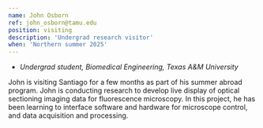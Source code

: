 ```yaml
---
name: John Osborn
ref: john_osborn@tamu.edu
position: visiting
description: 'Undergrad research visitor'
when: 'Northern summer 2025'
---
```


- _Undergrad student, Biomedical Engineering, Texas A&M University_

John is visiting Santiago for a few months as part of his summer abroad program. John is conducting research to develop live display of optical sectioning imaging data for fluorescence microscopy. In this project, he has been learning to interface software and hardware for microscope control, and data acquisition and processing.